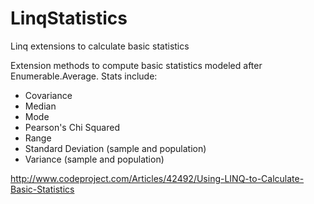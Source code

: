 LinqStatistics
==============

Linq extensions to calculate basic statistics

Extension methods to compute basic statistics modeled after Enumerable.Average. Stats include:

- Covariance
- Median
- Mode
- Pearson's Chi Squared
- Range
- Standard Deviation (sample and population)
- Variance (sample and population)

http://www.codeproject.com/Articles/42492/Using-LINQ-to-Calculate-Basic-Statistics
